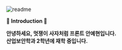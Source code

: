![readme](https://github.com/LikeLion-at-CAU-12th/Yehyun-An/assets/134416884/d790cea1-881b-4af8-a71f-300962f8bc3a)

<div>
  <b>
    <p style="text-align: center; color: white;"><p>🦁 Introduction 🦁</p>
    <p>안녕하세요, 멋쟁이 사자처럼 프론트 안예현입니다. <br>산업보안학과 2학년에 재학 중입니다.</p></p>
  </b>
</div>
